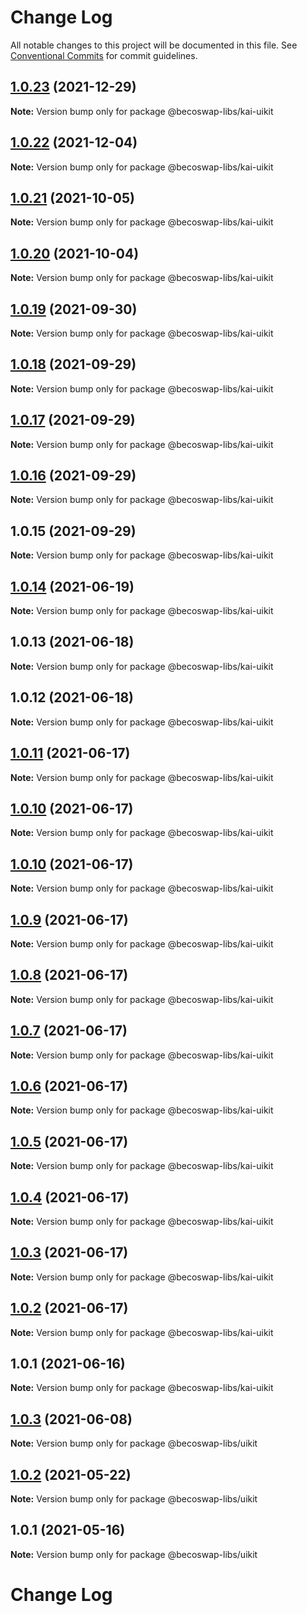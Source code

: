 # Change Log

All notable changes to this project will be documented in this file.
See [Conventional Commits](https://conventionalcommits.org) for commit guidelines.

## [1.0.23](https://github.com/becoswap-dev/kai-becoswap-toolkit-v2/tree/master/packages/beco-uikit/compare/@becoswap-libs/kai-uikit@1.0.22...@becoswap-libs/kai-uikit@1.0.23) (2021-12-29)

**Note:** Version bump only for package @becoswap-libs/kai-uikit





## [1.0.22](https://github.com/becoswap-dev/kai-becoswap-toolkit-v2/tree/master/packages/beco-uikit/compare/@becoswap-libs/kai-uikit@1.0.21...@becoswap-libs/kai-uikit@1.0.22) (2021-12-04)

**Note:** Version bump only for package @becoswap-libs/kai-uikit





## [1.0.21](https://github.com/becoswap-dev/kai-becoswap-toolkit-v2/tree/master/packages/beco-uikit/compare/@becoswap-libs/kai-uikit@1.0.20...@becoswap-libs/kai-uikit@1.0.21) (2021-10-05)

**Note:** Version bump only for package @becoswap-libs/kai-uikit





## [1.0.20](https://github.com/becoswap-dev/kai-becoswap-toolkit-v2/tree/master/packages/beco-uikit/compare/@becoswap-libs/kai-uikit@1.0.19...@becoswap-libs/kai-uikit@1.0.20) (2021-10-04)

**Note:** Version bump only for package @becoswap-libs/kai-uikit





## [1.0.19](https://github.com/becoswap-dev/kai-becoswap-toolkit-v2/tree/master/packages/beco-uikit/compare/@becoswap-libs/kai-uikit@1.0.18...@becoswap-libs/kai-uikit@1.0.19) (2021-09-30)

**Note:** Version bump only for package @becoswap-libs/kai-uikit





## [1.0.18](https://github.com/becoswap-dev/kai-becoswap-toolkit-v2/tree/master/packages/beco-uikit/compare/@becoswap-libs/kai-uikit@1.0.17...@becoswap-libs/kai-uikit@1.0.18) (2021-09-29)

**Note:** Version bump only for package @becoswap-libs/kai-uikit





## [1.0.17](https://github.com/becoswap-dev/kai-becoswap-toolkit-v2/tree/master/packages/beco-uikit/compare/@becoswap-libs/kai-uikit@1.0.16...@becoswap-libs/kai-uikit@1.0.17) (2021-09-29)

**Note:** Version bump only for package @becoswap-libs/kai-uikit





## [1.0.16](https://github.com/becoswap-dev/kai-becoswap-toolkit-v2/tree/master/packages/beco-uikit/compare/@becoswap-libs/kai-uikit@1.0.15...@becoswap-libs/kai-uikit@1.0.16) (2021-09-29)

**Note:** Version bump only for package @becoswap-libs/kai-uikit





## 1.0.15 (2021-09-29)

**Note:** Version bump only for package @becoswap-libs/kai-uikit





## [1.0.14](https://github.com/becoswap/kai-becoswap-toolkit/tree/master/packages/becoswap-uikit/compare/@becoswap-libs/kai-uikit@1.0.13...@becoswap-libs/kai-uikit@1.0.14) (2021-06-19)

**Note:** Version bump only for package @becoswap-libs/kai-uikit





## 1.0.13 (2021-06-18)

**Note:** Version bump only for package @becoswap-libs/kai-uikit





## 1.0.12 (2021-06-18)

**Note:** Version bump only for package @becoswap-libs/kai-uikit





## [1.0.11](https://github.com/becoswap/kai-becoswap-toolkit/tree/master/packages/becoswap-uikit/compare/@becoswap-libs/kai-uikit@1.0.10...@becoswap-libs/kai-uikit@1.0.11) (2021-06-17)

**Note:** Version bump only for package @becoswap-libs/kai-uikit





## [1.0.10](https://github.com/becoswap/kai-becoswap-toolkit/tree/master/packages/becoswap-uikit/compare/@becoswap-libs/kai-uikit@1.0.10...@becoswap-libs/kai-uikit@1.0.10) (2021-06-17)

**Note:** Version bump only for package @becoswap-libs/kai-uikit





## [1.0.10](https://github.com/becoswap/kai-becoswap-toolkit/tree/master/packages/becoswap-uikit/compare/@becoswap-libs/kai-uikit@1.0.9...@becoswap-libs/kai-uikit@1.0.10) (2021-06-17)

**Note:** Version bump only for package @becoswap-libs/kai-uikit





## [1.0.9](https://github.com/becoswap/kai-becoswap-toolkit/tree/master/packages/becoswap-uikit/compare/@becoswap-libs/kai-uikit@1.0.8...@becoswap-libs/kai-uikit@1.0.9) (2021-06-17)

**Note:** Version bump only for package @becoswap-libs/kai-uikit





## [1.0.8](https://github.com/becoswap/kai-becoswap-toolkit/tree/master/packages/becoswap-uikit/compare/@becoswap-libs/kai-uikit@1.0.6...@becoswap-libs/kai-uikit@1.0.8) (2021-06-17)

**Note:** Version bump only for package @becoswap-libs/kai-uikit





## [1.0.7](https://github.com/becoswap/kai-becoswap-toolkit/tree/master/packages/becoswap-uikit/compare/@becoswap-libs/kai-uikit@1.0.6...@becoswap-libs/kai-uikit@1.0.7) (2021-06-17)

**Note:** Version bump only for package @becoswap-libs/kai-uikit





## [1.0.6](https://github.com/becoswap/kai-becoswap-toolkit/tree/master/packages/becoswap-uikit/compare/@becoswap-libs/kai-uikit@1.0.4...@becoswap-libs/kai-uikit@1.0.6) (2021-06-17)

**Note:** Version bump only for package @becoswap-libs/kai-uikit





## [1.0.5](https://github.com/becoswap/kai-becoswap-toolkit/tree/master/packages/becoswap-uikit/compare/@becoswap-libs/kai-uikit@1.0.4...@becoswap-libs/kai-uikit@1.0.5) (2021-06-17)

**Note:** Version bump only for package @becoswap-libs/kai-uikit





## [1.0.4](https://github.com/becoswap/kai-becoswap-toolkit/tree/master/packages/becoswap-uikit/compare/@becoswap-libs/kai-uikit@1.0.2...@becoswap-libs/kai-uikit@1.0.4) (2021-06-17)

**Note:** Version bump only for package @becoswap-libs/kai-uikit





## [1.0.3](https://github.com/becoswap/kai-becoswap-toolkit/tree/master/packages/becoswap-uikit/compare/@becoswap-libs/kai-uikit@1.0.2...@becoswap-libs/kai-uikit@1.0.3) (2021-06-17)

**Note:** Version bump only for package @becoswap-libs/kai-uikit





## [1.0.2](https://github.com/becoswap/kai-becoswap-toolkit/tree/master/packages/becoswap-uikit/compare/@becoswap-libs/kai-uikit@1.0.1...@becoswap-libs/kai-uikit@1.0.2) (2021-06-17)

**Note:** Version bump only for package @becoswap-libs/kai-uikit





## 1.0.1 (2021-06-16)

**Note:** Version bump only for package @becoswap-libs/kai-uikit





## [1.0.3](https://github.com/becoswap/becoswap-toolkit/tree/master/packages/becoswap-uikit/compare/@becoswap-libs/uikit@1.0.2...@becoswap-libs/uikit@1.0.3) (2021-06-08)

**Note:** Version bump only for package @becoswap-libs/uikit





## [1.0.2](https://github.com/becoswap/becoswap-toolkit/tree/master/packages/becoswap-uikit/compare/@becoswap-libs/uikit@1.0.1...@becoswap-libs/uikit@1.0.2) (2021-05-22)

**Note:** Version bump only for package @becoswap-libs/uikit





## 1.0.1 (2021-05-16)

**Note:** Version bump only for package @becoswap-libs/uikit





# Change Log
